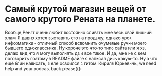 # Самый крутой магазин вещей от самого крутого Рената на планете.

Вообще,Ренат очень любит постоянно сливать мне весь свой лишний хлам.
Я давно хотел выставить его на продажу, однако урок информатики -
отличный способ вспомнить очумелые ручки моего бывшего одноклассника.
Ну короче это что-то типо сайта или я хз, делаю вид что я могу выполнять
дз и все такое. И да, мне не с кем поговорить поэтому в README файле я 
написал дичь какую-то. Ну а что ещё блин написать, я еле освоился с
гитом. Кирилл Юрьевичь, we need help and your podcast back please((((